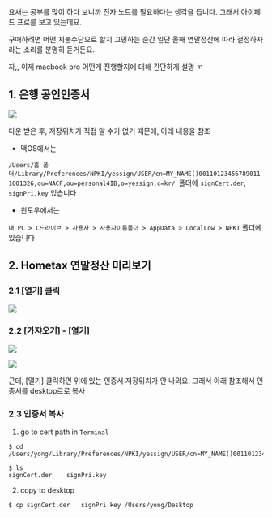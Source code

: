 
요새는 공부를 많이 하다 보니까 전자 노트를 필요하다는 생각을 듭니다. 그래서 아이페드 프로를 보고 있는데요. 

구매하려면 어떤 지불수단으로 할지 고민하는 순간 일단 올해 연말정산에 따라 결정하자 라는 소리를 분명히 듣거든요.

자,, 이제 macbook pro 어떤게 진행할지에 대해 간단하게 설명 ㄲ

## 1. 은행 공인인증서 

![](https://tvax3.sinaimg.cn/large/006gDTsUgy1g9nyoplxhlj311u0pq7fj.jpg)

다운 받은 후, 저장위치가 직접 알 수가 없기 때문에, 아래 내용을 참조

- 맥OS에서는 

`/Users/홈 폴더/Library/Preferences/NPKI/yessign/USER/cn=MY_NAME()001101234567890111001326,ou=NACF,ou=personal4IB,o=yessign,c=kr/
 `폴더에 `signCert.der`,	`signPri.key` 있습니다

- 윈도우에서는

`내 PC > C드라이브 > 사용자 > 사용자이름폴더 > AppData > LocalLow > NPKI` 폴더에 있습니다

## 2. Hometax 연말정산 미리보기

### 2.1 [열기] 클릭
![](https://tvax3.sinaimg.cn/large/006gDTsUgy1g9nyx3tt4nj31ia10m7j8.jpg)

### 2.2 [가쟈오기] - [열기]

![](https://tvax4.sinaimg.cn/large/006gDTsUgy1g9nz1hj4mgj31ge0yc7kq.jpg)

 ![](https://tvax2.sinaimg.cn/large/006gDTsUgy1g9nz4bhmd2j30m20nu78k.jpg)

근데, [열기] 클릭하면 위에 있는 인증서 저장위치가 안 나외요. 그래서 아래 참조해서 인증서를 desktop르로 복사

### 2.3 인증서 복사 
1. go to cert path in `Terminal`
```
$ cd /Users/yong/Library/Preferences/NPKI/yessign/USER/cn=MY_NAME()001101234567890111001326,ou=NACF,ou=personal4IB,o=yessign,c=kr/
```
```
$ ls
signCert.der	signPri.key
```
2. copy to desktop
```
$ cp signCert.der	signPri.key /Users/yong/Desktop
```

